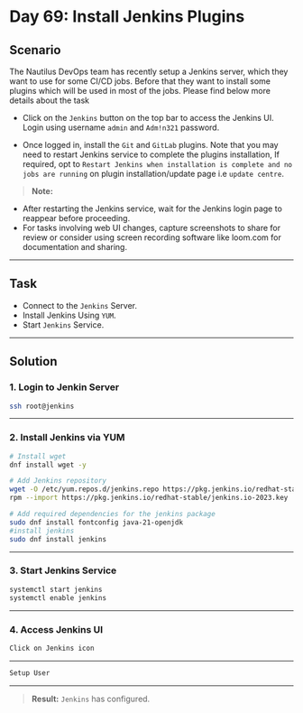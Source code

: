 # Day 69: Install Jenkins Plugins

## Scenario

The Nautilus DevOps team has recently setup a Jenkins server, which they want to use for some CI/CD jobs. Before that they want to install some plugins which will be used in most of the jobs. Please find below more details about the task

- Click on the `Jenkins` button on the top bar to access the Jenkins UI. Login using username `admin` and `Adm!n321` password.
    
- Once logged in, install the `Git` and `GitLab` plugins. Note that you may need to restart Jenkins service to complete the plugins installation, If required, opt to `Restart Jenkins when installation is complete and no jobs are running` on plugin installation/update page i.e `update centre`.

> **Note:**
- After restarting the Jenkins service, wait for the Jenkins login page to reappear before proceeding.
- For tasks involving web UI changes, capture screenshots to share for review or consider using screen recording software like loom.com for documentation and sharing.
---

## Task

- Connect to the `Jenkins` Server.
- Install Jenkins Using `YUM`.
- Start `Jenkins` Service.


---

## Solution

### 1. Login to Jenkin Server

```bash
ssh root@jenkins
```
---


### 2. Install Jenkins via YUM
```bash
# Install wget
dnf install wget -y

# Add Jenkins repository
wget -O /etc/yum.repos.d/jenkins.repo https://pkg.jenkins.io/redhat-stable/jenkins.repo
rpm --import https://pkg.jenkins.io/redhat-stable/jenkins.io-2023.key

# Add required dependencies for the jenkins package
sudo dnf install fontconfig java-21-openjdk
#install jenkins
sudo dnf install jenkins

```
---

### 3. Start Jenkins Service
```bash
systemctl start jenkins
systemctl enable jenkins

```
---


### 4. Access Jenkins UI
```bash
Click on Jenkins icon
```
---
```bash
Setup User
```
---


> **Result:** `Jenkins` has configured.
